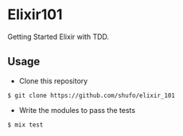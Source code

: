 # Elixir101

Getting Started Elixir with TDD.

## Usage

- Clone this repository

```
$ git clone https://github.com/shufo/elixir_101
```

- Write the modules to pass the tests


```
$ mix test
```
